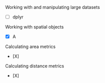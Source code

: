 Working with and manipulating large datasets
- [ ]  dplyr

Working with spatial objects
- [X] A 

Calculating area metrics
- [X]  

Calculating distance metrics
- [X] 


